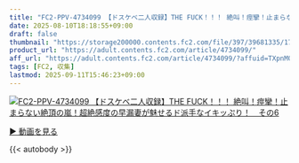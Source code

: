 ```yaml
---
title: "FC2-PPV-4734099 【ドスケベ二人収録】THE FUCK！！！ 絶叫！痙攣！止まらない絶頂の嵐！超絶感度の早漏妻が魅せるド派手なイキッぷり！　その6"
date: 2025-08-10T18:18:55+09:00
draft: false
thumbnail: "https://storage200000.contents.fc2.com/file/397/39681335/1753513099.27.jpg"
product_url: "https://adult.contents.fc2.com/article/4734099/"
aff_url: "https://adult.contents.fc2.com/article/4734099/?affuid=TXpnM01qYzFNalk9"
tags: [FC2, 収集]
lastmod: 2025-09-11T15:46:23+09:00
---
```

[![FC2-PPV-4734099 【ドスケベ二人収録】THE FUCK！！！ 絶叫！痙攣！止まらない絶頂の嵐！超絶感度の早漏妻が魅せるド派手なイキッぷり！　その6](https://storage200000.contents.fc2.com/file/397/39681335/1753513099.27.jpg)](https://adult.contents.fc2.com/article/4734099/?affuid=TXpnM01qYzFNalk9)

[▶︎ 動画を見る](https://adult.contents.fc2.com/article/4734099/?affuid=TXpnM01qYzFNalk9)


{{< autobody >}}
